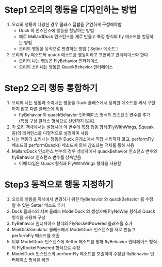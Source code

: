 # Step1 오리의 행동을 디자인하는 방법
1. 오리의 행동이 다양한 경우 클래스 집합을 유연하게 구성해야함
   - Duck 의 인스턴스에 행동을 할당하는 방법
   - 예로 MallardDuck 인스턴스를 새로 만들고 특정 형식의 fly 메소드를 할당하는 방법
   - 오리의 행동을 동적으로 변경하는 방법 ( Setter 메소드 )
2. 오리의 fly 메소드와 quack 메소드를 행동이라고 표현하고 인터페이스화 한다
   - 오리의 나는 행동은 FlyBehavior 인터페이스
   - 오리의 소리내는 행동은 QuackBehavior 인터페이스
# Step2 오리 행동 통합하기
1. 오리의 나는 행동과 소리내는 행동을 Duck 클래스에서 정의한 메소드를 써서 구현하지 않고 다른 클래스에 위임
   - flyBehavior 와 quackBehavior 인터페이스 형식의 인스턴스 변수를 추가\
     (특정 구상 클래스 형식으로 선언하지 않음)
2. 각 오리 객체에서는 실행시에 이 변수에 특정 행동 형식(FlyWithWings, Squeak 등)의 레퍼런스를 다형적으로 설정하여 사용
3. 나는 행동과 소리내는 행동은 Duck 클래스에서 직접 처리하지 않고, performFly 메소드와 performQuack() 메소드에 의해 참조되는 객체를 통해 사용
4. MallardDuck 인스턴스 변수의 경우 생성자에서 quackBehavior 인스턴스 변수와 flyBehavior 인스턴스 변수를 상속받음
   - 이때 타입은 Quack 형식과 FlyWithWings 형식을 사용함
# Step3 동적으로 행동 지정하기
1. 오리의 행동을 즉석에서 변경하기 위한 flyBehavior 와 quackBehavior 를 수정 할 수 있는 Setter 메소드 추기 
2. Duck 클래스의 서브 클래스 ModelDuck 의 생성자에 FlyNoWay 형식과 Quack 형식을 사용해 구성
3. flyBehavior 인터페이스 형식의 FlyRocketPowered 클래스를 추가
4. MiniDickSimulator 클래스에서 ModelDuck 인스턴스를 새로 만들고 performFly 메소드를 호출
5. 이후 ModelDuck 인스턴스에 Setter 메소드를 통해 flyBehavior 인터페이스 형식의 FlyRocketPowered 형식으로 수정
6. ModelDuck 인스턴스의 performFly 메소드를 호출하여 수정된 flyBehavior 인터페이스 형식을 확인
   
